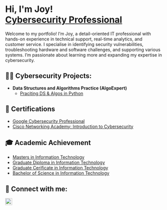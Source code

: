 <h1>Hi, I'm Joy! <br/><a href="https://www.linkedin.com/in/joshmadakor/">Cybersecurity Professional</a></h1>
Welcome to my portfolio! I’m Joy, a detail-oriented IT professional with hands-on experience in technical support, real-time analytics, and customer service. I specialise in identifying security vulnerabilities, troubleshooting hardware and software challenges, and supporting various systems. I’m passionate about learning more and expanding my expertise in cybersecurity.

<h2>👨‍💻 Cybersecurity Projects:</h2>

- <b>Data Structures and Algorithms Practice (AlgoExpert)</b>
  - [Praciting DS & Algos in Python](https://github.com/joshmadakor1/Algorithms-Practice)

<h2>📃 Certifications</h2>

- [Google Cybersecurity Professional](https://www.youtube.com/watch?v=a83ASGn_V_s)
- [Cisco Networking Academy: Introduction to Cybersecurity](https://www.credly.com/badges/3a11d17f-b269-4399-bc1a-6aaec2e64c3b/public_url)


<h2>🎓 Academic Achievement</h2>

- [Masters in Information Technology](https://drive.google.com/file/d/1J7Uzx314wQBGhzqKEqV8ruRSDOxBjHOY/view?usp=sharing)
- [Graduate Diploma in Information Technology](https://drive.google.com/file/d/1Hd_iTOymZ6W_rL_NJ1Yj88oycpOmHDFJ/view?usp=sharing)
- [Graduate Cerificate in Information Technology](https://drive.google.com/file/d/1Il_TN3oygdivC_-CsTDVze9hMdhppJ5r/view?usp=sharing)
- [Bachelor of Science in Information Technology](https://drive.google.com/file/d/1fMPBaKWgbNljMpTSRd1veUjRWrwzCb1d/view?usp=sharing)

<h2> 🤳 Connect with me:</h2>

[<img align="left" alt="JoylynEspinoza | LinkedIn" width="22px" src="https://www.linkedin.com/in/joylynespinoza/" />][linkedin]


[linkedin]: https://linkedin.com/in/joylynespinoza

<!--
**joshmadakor1/joshmadakor1** is a ✨ _special_ ✨ repository because its `README.md` (this file) appears on your GitHub profile.

Here are some ideas to get you started:

- 🔭 I’m currently working on ...
- 🌱 I’m currently learning ...
- 👯 I’m looking to collaborate on ...
- 🤔 I’m looking for help with ...
- 💬 Ask me about ...
- 📫 How to reach me: ...
- 😄 Pronouns: ...
- ⚡ Fun fact: ...
-->
